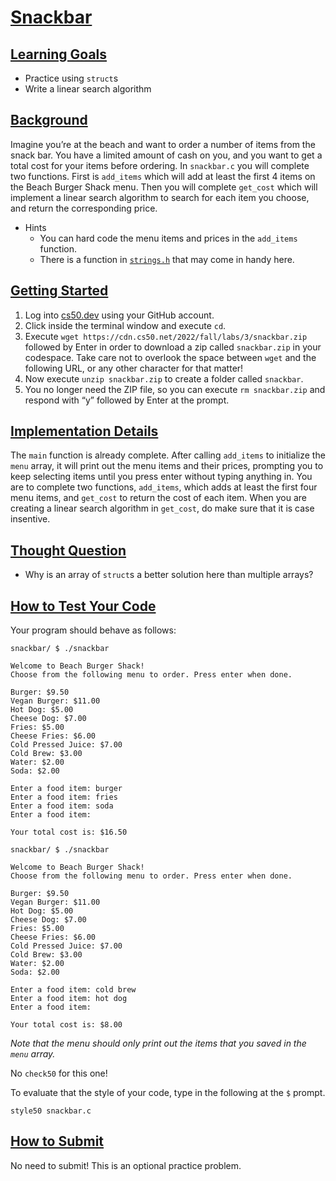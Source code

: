 # [Snackbar](#snackbar)

## [Learning Goals](#learning-goals)

- Practice using `struct`s
- Write a linear search algorithm

## [Background](#background)

Imagine you’re at the beach and want to order a number of items from the
snack bar. You have a limited amount of cash on you, and you want to get
a total cost for your items before ordering. In `snackbar.c` you will
complete two functions. First is `add_items` which will add at least the
first 4 items on the Beach Burger Shack menu. Then you will complete
`get_cost` which will implement a linear search algorithm to search for
each item you choose, and return the corresponding price.

- Hints
  - You can hard code the menu items and prices in the `add_items`
    function.
  - There is a function in
    [`strings.h`](https://manual.cs50.io/#strings.h) that may come in
    handy here.

## [Getting Started](#getting-started)

1.  Log into [cs50.dev](https://cs50.dev/) using your GitHub account.
2.  Click inside the terminal window and execute `cd`.
3.  Execute `wget https://cdn.cs50.net/2022/fall/labs/3/snackbar.zip`
    followed by Enter in order to download a zip called `snackbar.zip`
    in your codespace. Take care not to overlook the space between
    `wget` and the following URL, or any other character for that
    matter!
4.  Now execute `unzip snackbar.zip` to create a folder called
    `snackbar`.
5.  You no longer need the ZIP file, so you can execute
    `rm snackbar.zip` and respond with “y” followed by Enter at the
    prompt.

## [Implementation Details](#implementation-details)

The `main` function is already complete. After calling `add_items` to
initialize the `menu` array, it will print out the menu items and their
prices, prompting you to keep selecting items until you press enter
without typing anything in. You are to complete two functions,
`add_items`, which adds at least the first four menu items, and
`get_cost` to return the cost of each item. When you are creating a
linear search algorithm in `get_cost`, do make sure that it is case
insentive.

## [Thought Question](#thought-question)

- Why is an array of `struct`s a better solution here than multiple
  arrays?

## [How to Test Your Code](#how-to-test-your-code)

Your program should behave as follows:

``` highlight
snackbar/ $ ./snackbar

Welcome to Beach Burger Shack!
Choose from the following menu to order. Press enter when done.

Burger: $9.50
Vegan Burger: $11.00
Hot Dog: $5.00
Cheese Dog: $7.00
Fries: $5.00
Cheese Fries: $6.00
Cold Pressed Juice: $7.00
Cold Brew: $3.00
Water: $2.00
Soda: $2.00

Enter a food item: burger
Enter a food item: fries
Enter a food item: soda
Enter a food item:

Your total cost is: $16.50
```

``` highlight
snackbar/ $ ./snackbar

Welcome to Beach Burger Shack!
Choose from the following menu to order. Press enter when done.

Burger: $9.50
Vegan Burger: $11.00
Hot Dog: $5.00
Cheese Dog: $7.00
Fries: $5.00
Cheese Fries: $6.00
Cold Pressed Juice: $7.00
Cold Brew: $3.00
Water: $2.00
Soda: $2.00

Enter a food item: cold brew
Enter a food item: hot dog
Enter a food item:

Your total cost is: $8.00
```

*Note that the menu should only print out the items that you saved in
the `menu` array.*

No `check50` for this one!

To evaluate that the style of your code, type in the following at the
`$` prompt.

``` highlight
style50 snackbar.c
```

## [How to Submit](#how-to-submit)

No need to submit! This is an optional practice problem.
